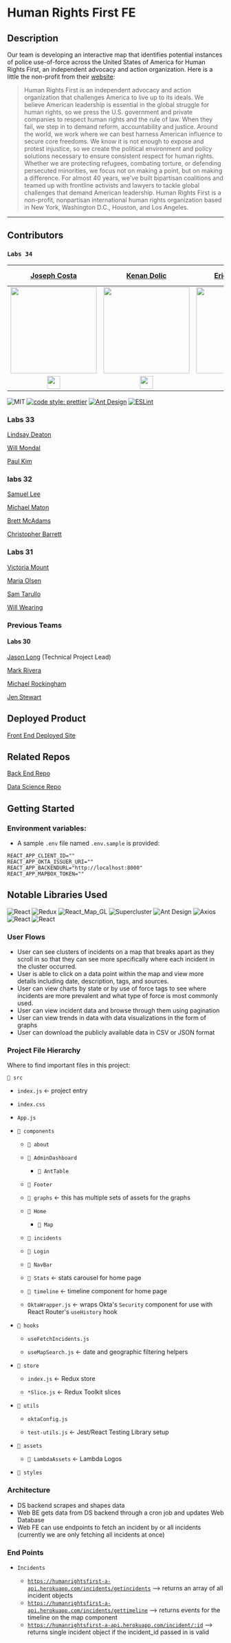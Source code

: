 # Human Rights First FE

## Description

Our team is developing an interactive map that identifies potential instances of police use-of-force across the United States of America for Human Rights First, an independent advocacy and action organization. Here is a little the non-profit from their [website](https://www.humanrightsfirst.org/about):

> Human Rights First is an independent advocacy and action organization that challenges America to live up to its ideals. We believe American leadership is essential in the global struggle for human rights, so we press the U.S. government and private companies to respect human rights and the rule of law. When they fail, we step in to demand reform, accountability and justice. Around the world, we work where we can best harness American influence to secure core freedoms.
> We know it is not enough to expose and protest injustice, so we create the political environment and policy solutions necessary to ensure consistent respect for human rights. Whether we are protecting refugees, combating torture, or defending persecuted minorities, we focus not on making a point, but on making a difference. For almost 40 years, we've built bipartisan coalitions and teamed up with frontline activists and lawyers to tackle global challenges that demand American leadership.
> Human Rights First is a non-profit, nonpartisan international human rights organization based in New York, Washington D.C., Houston, and Los Angeles.

---

## Contributors

### `Labs 34`

|                      [Joseph Costa](https://github.com/jcost875)                       |                       [Kenan Dolic](https://github.com/kdolic)                       |                     [Erick Gonzalez](https://github.com/eg180)                      |                   [Harry Mardirossian](https://GitHub.com/hdm007)                    |                     [Solomon Zelenko](https://github.com/zempo)                     |                      [Tatiana Efimo](https://github.com/tatkaef)                      |                    [Mudesir Suleyman](https://github.com/mudesir)                     |                     [Josiah McKinney](https://github.com/joeyMckinney)                     |                     [Caroline Lucas](https://github.com/carolinefallonlucas)                      |
| :------------------------------------------------------------------------------------: | :----------------------------------------------------------------------------------: | :---------------------------------------------------------------------------------: | :----------------------------------------------------------------------------------: | :---------------------------------------------------------------------------------: | :-----------------------------------------------------------------------------------: | :-----------------------------------------------------------------------------------: | :----------------------------------------------------------------------------------------: | :-----------------------------------------------------------------------------------------------: |
|    <img src="https://avatars.githubusercontent.com/u/73002178?v=4" width = "200"/>     |   <img src="https://avatars.githubusercontent.com/u/36944457?v=4" width = "200"/>    |    <img src="https://avatars.githubusercontent.com/u/11304801?v=4" width="200"/>    |    <img src="https://avatars.githubusercontent.com/u/40373828?v=4" height="70"/>     |  <img src="https://avatars.githubusercontent.com/u/39205476?v=4" width = "200" />   |     <img src="https://avatars.githubusercontent.com/u/62978626?v=4" width="200"/>     |    <img src="https://avatars.githubusercontent.com/u/24998352?v=4" width = "200"/>    |       <img src="https://avatars.githubusercontent.com/u/14951470?v=4" width="200"/>        |           <img src="https://avatars.githubusercontent.com/u/47719592?v=4" width="200"/>           |
| [<img src="https://github.com/favicon.ico" width="30"/> ](https://github.com/jcost875) | [<img src="https://github.com/favicon.ico" width="30"/> ](https://github.com/kdolic) | [<img src="https://github.com/favicon.ico" width="30"/> ](https://github.com/eg180) | [<img src="https://github.com/favicon.ico" width="30"/> ](https://github.com/hdm007) | [<img src="https://github.com/favicon.ico" width="30"/> ](https://github.com/zempo) | [<img src="https://github.com/favicon.ico" width="30"/> ](https://github.com/tatkaef) | [<img src="https://github.com/favicon.ico" width="30"/> ](https://github.com/mudesir) | [<img src="https://github.com/favicon.ico" width="30"/> ](https://github.com/joeyMckinney) | [<img src="https://github.com/favicon.ico" width="30"/> ](https://github.com/carolinefallonlucas) |

![MIT](https://img.shields.io/packagist/l/doctrine/orm.svg)
[![code style: prettier](https://img.shields.io/badge/code_style-prettier-ff69b4.svg?style=flat-square)](https://github.com/prettier/prettier)
[![Ant Design](https://img.shields.io/badge/design%20system-ant--design-yellowgreen)](https://ant.design/docs/react/introduce)
[![ESLint](https://img.shields.io/badge/linter-eslint-orange)](https://eslint.org/)

### Labs 33

[Lindsay Deaton](https://github.com/lindsay-deaton)

[Will Mondal](https://github.com/willmond-al)

[Paul Kim](https://github.com/lbu0413)

### labs 32

[Samuel Lee](https://github.com/AgentSamSA)

[Michael Maton](https://github.com/michael-maton)

[Brett McAdams](https://github.com/BrettMcAdams)

[Christopher Barrett](https://gist.github.com/Christopher-Barrett)

### Labs 31

[Victoria Mount](https://github.com/victoriamount)

[Maria Olsen](https://github.com/mcolsen)

[Sam Tarullo](https://github.com/starullo)

[Will Wearing](https://github.com/willwearing)

### Previous Teams

#### Labs 30

[Jason Long](https://github.com/jlong5795) (Technical Project Lead)

[Mark Rivera](https://github.com/MarkRivera)

[Michael Rockingham](https://github.com/mrockingham)

[Jen Stewart](https://github.com/jstewart8053)

## Deployed Product

[Front End Deployed Site](https://a.humanrightsfirst.dev/)

## Related Repos

[Back End Repo](https://github.com/Lambda-School-Labs/human-rights-first-be-a)

[Data Science Repo](https://github.com/Lambda-School-Labs/human-rights-first-ds-c)

## Getting Started

### Environment variables:

- A sample `.env` file named `.env.sample` is provided:

```
REACT_APP_CLIENT_ID=""
REACT_APP_OKTA_ISSUER_URI=""
REACT_APP_BACKENDURL="http://localhost:8000"
REACT_APP_MAPBOX_TOKEN=""
```

## Notable Libraries Used

![React](https://img.shields.io/badge/-React.js-000000?style=flat&logo=react) ![Redux](https://img.shields.io/badge/Redux-darkblue?style=flat&logo=redux) ![React_Map_GL](https://img.shields.io/badge/-React_Map_GL-blueviolet) ![Supercluster](https://img.shields.io/badge/-SuperCluster-orange)
![Ant Design](https://img.shields.io/badge/-Ant_Design-008DFA) ![Axios](https://img.shields.io/badge/-Axios-darkgreen) ![React](https://img.shields.io/badge/Chart_JS-darkred) ![React](https://img.shields.io/badge/-Otka_Authentication-silver)

### User Flows

- User can see clusters of incidents on a map that breaks apart as they scroll in so that they can see more specifically where each incident in the cluster occurred.
- User is able to click on a data point within the map and view more details including date, description, tags, and sources.
- User can view charts by state or by use of force tags to see where incidents are more prevalent and what type of force is most commonly used.
- User can view incident data and browse through them using pagination
- User can view trends in data with data visualizations in the form of graphs
- User can download the publicly available data in CSV or JSON format

### Project File Hierarchy

Where to find important files in this project:

`📂 src`

- `index.js` <- project entry

- `index.css`

- `App.js`

- `📂 components`

  - `📂 about`

  - `📂 AdminDashboard`

    - `📂 AntTable`

  - `📂 Footer`

  - `📂 graphs` <- this has multiple sets of assets for the graphs

  - `📂 Home`

    - `📂 Map`

  - `📂 incidents`

  - `📂 Login`

  - `📂 NavBar`

  - `📂 Stats` <- stats carousel for home page

  - `📂 timeline` <- timeline component for home page

  - `OktaWrapper.js` <- wraps Okta's `Security` component for use with React Router's `useHistory` hook

- `📂 hooks`

  - `useFetchIncidents.js`

  - `useMapSearch.js` <- date and geographic filtering helpers

- `📂 store`

  - `index.js` <- Redux store

  - `*Slice.js` <- Redux Toolkit slices

- `📂 utils`

  - `oktaConfig.js`

  - `test-utils.js` <- Jest/React Testing Library setup

- `📂 assets`

  - `📂 LambdaAssets` <- Lambda Logos

- `📂 styles`

### Architecture

- DS backend scrapes and shapes data
- Web BE gets data from DS backend through a cron job and updates Web Database
- Web FE can use endpoints to fetch an incident by or all incidents (currently we are only fetching all incidents at once)

### End Points

- `Incidents`

  - [`https://humanrightsfirst-a-api.herokuapp.com/incidents/getincidents`](https://humanrightsfirst-a-api.herokuapp.com/incidents/getincidents) --> returns an array of all incident objects
  - [`https://humanrightsfirst-a-api.herokuapp.com/incidents/gettimeline`](https://humanrightsfirst-a-api.herokuapp.com/incidents/gettimeline`) --> returns events for the timeline on the map component
  - [`https://humanrightsfirst-a-api.herokuapp.com/incident/:id`](https://humanrightsfirst-a-api.herokuapp.com/incidents/incident/:id`) --> returns single incident object if the incident_id passed in is valid
